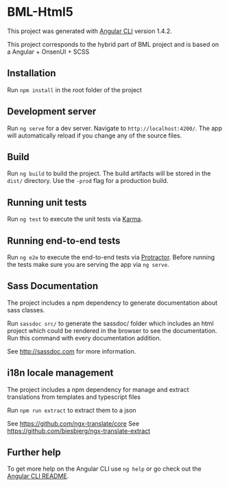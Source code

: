 # BML-Html5

This project was generated with [Angular CLI](https://github.com/angular/angular-cli) version 1.4.2.

This project corresponds to the hybrid part of BML project and is based on a Angular + OnsenUI + SCSS

## Installation

Run `npm install` in the root folder of the project

## Development server

Run `ng serve` for a dev server. Navigate to `http://localhost:4200/`. The app will automatically reload if you change any of the source files.

## Build

Run `ng build` to build the project. The build artifacts will be stored in the `dist/` directory. Use the `-prod` flag for a production build.

## Running unit tests

Run `ng test` to execute the unit tests via [Karma](https://karma-runner.github.io).

## Running end-to-end tests

Run `ng e2e` to execute the end-to-end tests via [Protractor](http://www.protractortest.org/).
Before running the tests make sure you are serving the app via `ng serve`.

## Sass Documentation

The project includes a npm dependency to generate documentation about sass classes.

Run `sassdoc src/` to generate the sassdoc/ folder which includes an html project which could be rendered in the browser to see the documentation. Run this command with every documentation addition.

See http://sassdoc.com for more information.

## i18n locale management

The project includes a npm dependency for manage and extract translations from templates and typescript files

Run `npm run extract` to extract them to a json

See https://github.com/ngx-translate/core
See https://github.com/biesbjerg/ngx-translate-extract

## Further help

To get more help on the Angular CLI use `ng help` or go check out the [Angular CLI README](https://github.com/angular/angular-cli/blob/master/README.md).
